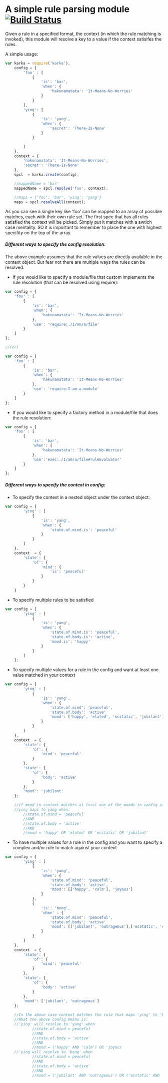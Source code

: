 A simple rule parsing module [![Build Status](https://api.travis-ci.org/krakenjs/karka.png)](https://travis-ci.org/krakenjs/karka)
============================

Given a rule in a specified format, the context (in which the rule matching is invoked), this module will resolve a key to a value if the context satisifes the rules.

A simple usage:

```javascript
var karka = require('karka'),
    config = {
        'foo' : [
            {
                'is': 'bar',
                'when': {
                    'hakunamatata': 'It-Means-No-Worries'
                }
            }
        ],
        'ying': [
            {
                'is': 'yang',
                'when': {
                    'secret': 'There-Is-None'
                }
            }

        ]
    },
    context = {
        'hakunamatata': 'It-Means-No-Worries',
        'secret': 'There-Is-None'
    },
    spcl  = karka.create(config),

    //mappedName = 'bar'
    mappedName = spcl.resolve('foo', context),

    //maps = {'foo': 'bar', 'ying': 'yang'}
    maps = spcl.resolveAll(context);
```

As you can see a single key like 'foo' can be mapped to an array of possible matches, each with their own rule set.
The first spec that has all rules satisfied the context will be picked. Simply put it matches with a swtich case mentality. SO it is important to remember to place the one with highest specifity on the top of the array.

##### Different ways to specify the config resolution:
The above example assumes that the rule values are directly available in the context object.
But fear not there are multiple ways the rules can be resolved.

* If you would like to specify a module/file that custom implements the rule resolution (that can be resolved using require):
```javascript
var config = {
    'foo' : [
        {
            'is': 'bar',
            'when': {
                'hakunamatata': 'It-Means-No-Worries'
            },
            'use': 'require:./I/am/a/file'
        }
    ]
};

//(or)

var config = {
    'foo' : [
        {
            'is': 'bar',
            'when': {
                'hakunamatata': 'It-Means-No-Worries'
            },
            'use': 'require:I-am-a-module'
        }
    ]
};

```
* If you would like to specify a factory method in a module/file that does the rule resolution:
```javascript
var config = {
    'foo' : [
        {
            'is': 'bar',
            'when': {
                'hakunamatata': 'It-Means-No-Worries'
            },
            'use':'exec:./I/am/a/file#ruleEvaluator'
        }
    ]
};
```
##### Different ways to specify the context in config:
* To specify the context in a nested object under the context object:
```javascript
var config = {
        'ying' : [
            {
                'is': 'yang',
                'when': {
                    'state.of.mind.is': 'peaceful'
                }
            }
        ]
    },
    context  = {
        'state': {
            'of': {
                'mind': {
                    'is': 'peaceful'
                }
            }
        }
    }
```
* To specify multiple rules to be satisfied
```javascript
var config = {
        'ying' : [
            {
                'is': 'yang',
                'when': {
                    'state.of.mind.is': 'peaceful',
                    'state.of.body.is': 'active',
                    'mood.is': 'happy'
                }
            }
        ]
    };
```
* To specify multiple values for a rule in the config and want at least one value matched in your context
```javascript
var config = {
        'ying' : [
            {
                'is': 'yang',
                'when': {
                    'state.of.mind': 'peaceful',
                    'state.of.body': 'active'
                    'mood': ['happy', 'elated', 'ecstatic', 'jubilant']
                }
            }
        ]
    },
    context  = {
        'state': {
            'of': {
                'mind': 'peaceful'
            }
        },
        'state': {
            'of': {
                'body': 'active'
            }
        },
        'mood': 'jubilant'
    };

    //if mood in context matches at least one of the moods in config along with other rules, the rule is a match
    //ying maps to yang when:
        //state.of.mind = 'peaceful'
        //AND
        //state.of.body = 'active'
        //AND
        //mood = 'happy' OR 'elated' OR 'ecstatic' OR 'jubilant'
```


* To have multiple values for a rule in the config and you want to specify a complex and/or rule to match against your context
```javascript
var config = {
        'ying' : [
            {
                'is': 'yang',
                'when': {
                    'state.of.mind': 'peaceful',
                    'state.of.body': 'active',
                    'mood': [['happy', 'calm'], 'joyous']
                }
            },
            {
                'is': 'bong',
                'when' : {
                    'state.of.mind': 'peaceful',
                    'state.of.body': 'active'
                    'mood': [['jubilant', 'outrageous'],['ecstatic', 'crazy']]
                }
            }
        ]
    },
    context  = {
        'state': {
            'of': {
                'mind': 'peaceful'
            }
        },
        'state': {
            'of': {
                'body': 'active'
            }
        },
        'mood': ['jubilant', 'outrageous']
    };

    //In the above case context matches the rule that maps 'ying' to 'bong'
    //What the above config means is:
    //'ying' will resolve to 'yang' when
            //state.of.mind = peaceful
            //AND
            //state.of.body = 'active'
            //AND
            //mood = ('happy' AND 'calm') OR 'joyous
    //'ying will resolve to 'bong' when
            //state.of.mind = peaceful
            //AND
            //state.of.body = 'active'
            //AND
            //mood = ('jubilant' AND 'outrageous') OR ('ecstatic' AND 'crazy')
```
